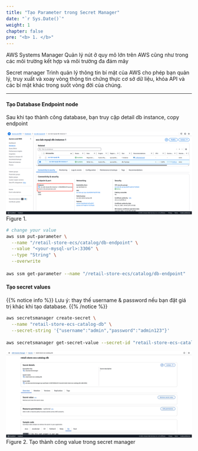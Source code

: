 ```yaml
---
title: "Tạo Parameter trong Secret Manager"
date: "`r Sys.Date()`"
weight: 1
chapter: false
pre: "<b> 1. </b>"
---
```


<!-- 5. Create secret manager -->

AWS Systems Manager
Quản lý nút ở quy mô lớn trên AWS cũng như trong các môi trường kết hợp và môi trường đa đám mây

Secret manager
Trình quản lý thông tin bí mật của AWS cho phép bạn quản lý, truy xuất và xoay vòng thông tin chứng thực cơ sở dữ liệu, khóa API và các bí mật khác trong suốt vòng đời của chúng.

---
#### Tạo Database Endpoint node

Sau khi tạo thành công database, bạn truy cập detail db instance, copy endpoint

![alt text](image.png)
Figure 1.

```bash
# change your value
aws ssm put-parameter \
  --name "/retail-store-ecs/catalog/db-endpoint" \
  --value "<your-mysql-url>:3306" \
  --type "String" \
  --overwrite
  
aws ssm get-parameter --name "/retail-store-ecs/catalog/db-endpoint"
```

#### Tạo secret values

{{% notice info %}}
Lưu ý: thay thế username & password nếu bạn đặt giá trị khác khi tạo database.
{{% /notice %}}

```bash
aws secretsmanager create-secret \
  --name "retail-store-ecs-catalog-db" \
  --secret-string '{"username":"admin","password":"admin123"}'
  
aws secretsmanager get-secret-value --secret-id "retail-store-ecs-catalog-db"
```

![alt text](image-1.png)
Figure 2. Tạo thành công value trong secret manager
